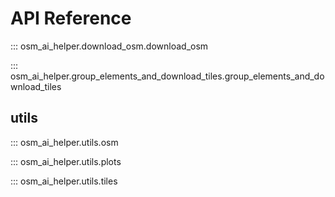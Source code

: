 # API Reference

::: osm_ai_helper.download_osm.download_osm

::: osm_ai_helper.group_elements_and_download_tiles.group_elements_and_download_tiles


## utils

::: osm_ai_helper.utils.osm

::: osm_ai_helper.utils.plots

::: osm_ai_helper.utils.tiles
